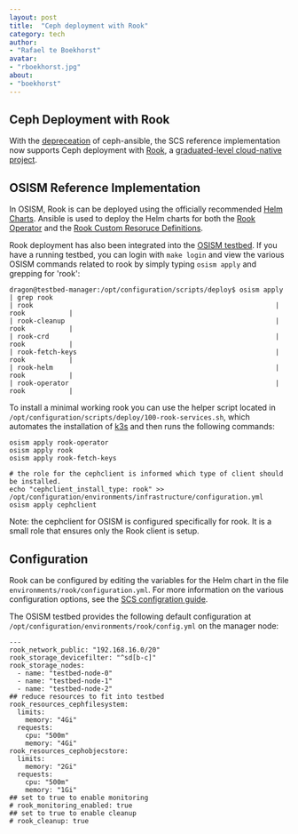 ```yaml
---
layout: post
title:  "Ceph deployment with Rook"
category: tech
author:
- "Rafael te Boekhorst"
avatar:
- "rboekhorst.jpg"
about:
- "boekhorst"
---
```


## Ceph Deployment with Rook

With the [depreceation](https://github.com/ceph/ceph-ansible/commit/a9d1ec844d24fcc3ddea7c030eff4cd6c414d23d) of ceph-ansible, the SCS reference implementation now supports Ceph deployment with [Rook](https://rook.io/docs/rook/latest-release/Getting-Started/intro/), a [graduated-level cloud-native project](https://www.cncf.io/announcements/2020/10/07/cloud-native-computing-foundation-announces-rook-graduation/).

## OSISM Reference Implementation

In OSISM, Rook is can be deployed using the officially recommended [Helm Charts](https://rook.io/docs/rook/latest-release/Helm-Charts/helm-charts/). Ansible is used to deploy the Helm charts for both the [Rook Operator](https://github.com/osism/ansible-collection-services/tree/main/roles/rook_operator) and the [Rook Custom Resoruce Definitions](https://github.com/osism/ansible-collection-services/tree/main/roles/rook).

Rook deployment has also been integrated into the [OSISM testbed](https://osism.tech/docs/guides/other-guides/testbed). If you have a running testbed, you can login with `make login` and view the various OSISM commands related to rook by simply typing `osism apply` and grepping for 'rook':

```
dragon@testbed-manager:/opt/configuration/scripts/deploy$ osism apply | grep rook
| rook                                                             | rook           |
| rook-cleanup                                                     | rook           |
| rook-crd                                                         | rook           |
| rook-fetch-keys                                                  | rook           |
| rook-helm                                                        | rook           |
| rook-operator                                                    | rook           |
```

To install a minimal working rook you can use the helper script located in `/opt/configuration/scripts/deploy/100-rook-services.sh`, which automates the installation of [k3s](https://docs.scs.community/docs/operating-scs/components/monitoring/docs/k3s/) and then runs the following commands:

```
osism apply rook-operator
osism apply rook
osism apply rook-fetch-keys

# the role for the cephclient is informed which type of client should be installed. 
echo "cephclient_install_type: rook" >> /opt/configuration/environments/infrastructure/configuration.yml
osism apply cephclient
```

Note: the cephclient for OSISM is configured specifically for rook. It is a small role that ensures only the Rook client is setup.

## Configuration

Rook can be configured by editing the variables for the Helm chart in the file `environments/rook/configuration.yml`. For more information on the various configuration options, see the [SCS configration guide](https://docs.scs.community/docs/iaas/guides/configuration-guide/rook).

The OSISM testbed provides the following default configuration at `/opt/configuration/environments/rook/config.yml` on the manager node:

```
---
rook_network_public: "192.168.16.0/20"
rook_storage_devicefilter: "^sd[b-c]"
rook_storage_nodes:
  - name: "testbed-node-0"
  - name: "testbed-node-1"
  - name: "testbed-node-2"
## reduce resources to fit into testbed
rook_resources_cephfilesystem:
  limits:
    memory: "4Gi"
  requests:
    cpu: "500m"
    memory: "4Gi"
rook_resources_cephobjecstore:
  limits:
    memory: "2Gi"
  requests:
    cpu: "500m"
    memory: "1Gi"
## set to true to enable monitoring
# rook_monitoring_enabled: true
## set to true to enable cleanup
# rook_cleanup: true
```
